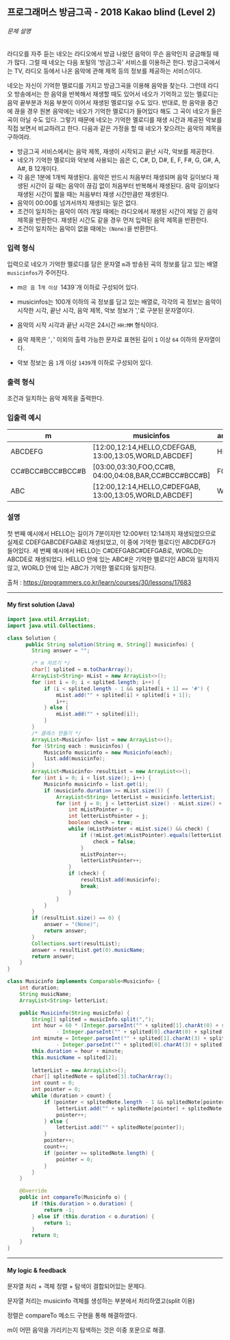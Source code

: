 ## 프로그래머스 방금그곡 - 2018 Kakao blind (Level 2)

###### 문제 설명

라디오를 자주 듣는 네오는 라디오에서 방금 나왔던 음악이 무슨 음악인지 궁금해질 때가 많다. 그럴 때 네오는 다음 포털의 '방금그곡' 서비스를 이용하곤 한다. 방금그곡에서는 TV, 라디오 등에서 나온 음악에 관해 제목 등의 정보를 제공하는 서비스이다.

네오는 자신이 기억한 멜로디를 가지고 방금그곡을 이용해 음악을 찾는다. 그런데 라디오 방송에서는 한 음악을 반복해서 재생할 때도 있어서 네오가 기억하고 있는 멜로디는 음악 끝부분과 처음 부분이 이어서 재생된 멜로디일 수도 있다. 반대로, 한 음악을 중간에 끊을 경우 원본 음악에는 네오가 기억한 멜로디가 들어있다 해도 그 곡이 네오가 들은 곡이 아닐 수도 있다. 그렇기 때문에 네오는 기억한 멜로디를 재생 시간과 제공된 악보를 직접 보면서 비교하려고 한다. 다음과 같은 가정을 할 때 네오가 찾으려는 음악의 제목을 구하여라.

- 방금그곡 서비스에서는 음악 제목, 재생이 시작되고 끝난 시각, 악보를 제공한다.
- 네오가 기억한 멜로디와 악보에 사용되는 음은 C, C#, D, D#, E, F, F#, G, G#, A, A#, B 12개이다.
- 각 음은 1분에 1개씩 재생된다. 음악은 반드시 처음부터 재생되며 음악 길이보다 재생된 시간이 길 때는 음악이 끊김 없이 처음부터 반복해서 재생된다. 음악 길이보다 재생된 시간이 짧을 때는 처음부터 재생 시간만큼만 재생된다.
- 음악이 00:00를 넘겨서까지 재생되는 일은 없다.
- 조건이 일치하는 음악이 여러 개일 때에는 라디오에서 재생된 시간이 제일 긴 음악 제목을 반환한다. 재생된 시간도 같을 경우 먼저 입력된 음악 제목을 반환한다.
- 조건이 일치하는 음악이 없을 때에는 `(None)`을 반환한다.

### 입력 형식

입력으로 네오가 기억한 멜로디를 담은 문자열 `m`과 방송된 곡의 정보를 담고 있는 배열 `musicinfos`가 주어진다.

- m`은 음 `1`개 이상 `1439`개 이하로 구성되어 있다.

- musicinfos는 100개 이하의 곡 정보를 담고 있는 배열로, 각각의 곡 정보는 음악이 시작한 시각, 끝난 시각, 음악 제목, 악보 정보가 ','로 구분된 문자열이다.

- 음악의 시작 시각과 끝난 시각은 24시간 `HH:MM` 형식이다.
- 음악 제목은 '`,`' 이외의 출력 가능한 문자로 표현된 길이 `1` 이상 `64` 이하의 문자열이다.
- 악보 정보는 음 `1`개 이상 `1439`개 이하로 구성되어 있다.

### 출력 형식

조건과 일치하는 음악 제목을 출력한다.

### 입출력 예시

| m                | musicinfos                                             | answer |
| ---------------- | ------------------------------------------------------ | ------ |
| ABCDEFG          | [12:00,12:14,HELLO,CDEFGAB, 13:00,13:05,WORLD,ABCDEF]  | HELLO  |
| CC#BCC#BCC#BCC#B | [03:00,03:30,FOO,CC#B, 04:00,04:08,BAR,CC#BCC#BCC#B]   | FOO    |
| ABC              | [12:00,12:14,HELLO,C#DEFGAB, 13:00,13:05,WORLD,ABCDEF] | WORLD  |

### 설명

첫 번째 예시에서 HELLO는 길이가 7분이지만 12:00부터 12:14까지 재생되었으므로 실제로 CDEFGABCDEFGAB로 재생되었고, 이 중에 기억한 멜로디인 ABCDEFG가 들어있다.
세 번째 예시에서 HELLO는 C#DEFGABC#DEFGAB로, WORLD는 ABCDE로 재생되었다. HELLO 안에 있는 ABC#은 기억한 멜로디인 ABC와 일치하지 않고, WORLD 안에 있는 ABC가 기억한 멜로디와 일치한다.

출처 : https://programmers.co.kr/learn/courses/30/lessons/17683



---

#### My first solution (Java) 

```java
import java.util.ArrayList;
import java.util.Collections;

class Solution {
      public String solution(String m, String[] musicinfos) {
        String answer = "";

        /* m 자르기 */
        char[] splited = m.toCharArray();
        ArrayList<String> mList = new ArrayList<>();
        for (int i = 0; i < splited.length; i++) {
            if (i < splited.length - 1 && splited[i + 1] == '#') {
                mList.add("" + splited[i] + splited[i + 1]);
                i++;
            } else {
                mList.add("" + splited[i]);
            }
        }
        /* 클래스 만들기 */
        ArrayList<Musicinfo> list = new ArrayList<>();
        for (String each : musicinfos) {
            Musicinfo musicinfo = new Musicinfo(each);
            list.add(musicinfo);
        }
        ArrayList<Musicinfo> resultList = new ArrayList<>();
        for (int i = 0; i < list.size(); i++) {
            Musicinfo musicinfo = list.get(i);
            if (musicinfo.duration >= mList.size()) {
                ArrayList<String> letterList = musicinfo.letterList;
                for (int j = 0; j < letterList.size() - mList.size() + 1; j++) {
                    int mListPointer = 0;
                    int letterListPointer = j;
                    boolean check = true;
                    while (mListPointer < mList.size() && check) {
                        if (!mList.get(mListPointer).equals(letterList.get(letterListPointer))) {
                            check = false;
                        }
                        mListPointer++;
                        letterListPointer++;
                    }
                    if (check) {
                        resultList.add(musicinfo);
                        break;
                    }
                }
            }
        }
        if (resultList.size() == 0) {
            answer = "(None)";
            return answer;
        }
        Collections.sort(resultList);
        answer = resultList.get(0).musicName;
        return answer;
    }
}

class Musicinfo implements Comparable<Musicinfo> {
    int duration;
    String musicName;
    ArrayList<String> letterList;

    public Musicinfo(String musicInfo) {
        String[] splited = musicInfo.split(",");
        int hour = 60 * (Integer.parseInt("" + splited[1].charAt(0) + splited[1].charAt(1))
                - Integer.parseInt("" + splited[0].charAt(0) + splited[0].charAt(1)));
        int minute = Integer.parseInt("" + splited[1].charAt(3) + splited[1].charAt(4))
                - Integer.parseInt("" + splited[0].charAt(3) + splited[0].charAt(4));
        this.duration = hour + minute;
        this.musicName = splited[2];
        
        letterList = new ArrayList<>();
        char[] splitedNote = splited[3].toCharArray();
        int count = 0;
        int pointer = 0;
        while (duration > count) {
            if (pointer < splitedNote.length - 1 && splitedNote[pointer + 1] == '#') {
                letterList.add("" + splitedNote[pointer] + splitedNote[pointer + 1]);
                pointer++;
            } else {
                letterList.add("" + splitedNote[pointer]);
            }
            pointer++;
            count++;
            if (pointer >= splitedNote.length) {
                pointer = 0;
            }
        }
    }

    @Override
    public int compareTo(Musicinfo o) {
        if (this.duration > o.duration) {
            return -1;
        } else if (this.duration < o.duration) {
            return 1;
        }
        return 0;
    }
}
```

---

#### My logic & feedback

문자열 처리 + 객체 정렬 + 탐색이 결합되어있는 문제다.

문자열 처리는 musicinfo 객체를 생성하는 부분에서 처리하였고(split 이용)

정렬은 compareTo 메소드 구현을 통해 해결하였다.

m이 어떤 음악을 가리키는지 탐색하는 것은 이중 포문으로 해결.
